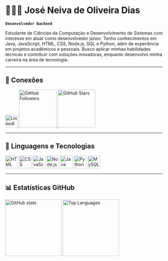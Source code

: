 # 👨🏻‍💻 José Neiva de Oliveira Dias

**`Desenvolvedor Backend`**

Estudante de Ciências da Computação e Desenvolvimento de Sistemas com interesse em atuar como desenvolvedor júnior. Tenho conhecimentos em Java, JavaScript, HTML, CSS, Node.js, SQL e Python, além de experiência em projetos acadêmicos e pessoais. Busco aplicar minhas habilidades técnicas e contribuir com soluções inovadoras, enquanto desenvolvo minha carreira na área de tecnologia.

---

## 🔗 Conexões

<a href="https://www.linkedin.com/in/jos%C3%A9neiva/" target="_blank">
  <img src="https://cdn-icons-png.flaticon.com/512/174/174857.png" alt="LinkedIn" width="40"/>
</a>
<a href="https://github.com/Joseneiva?tab=followers" target="_blank">
  <img src="https://custom-icon-badges.demolab.com/github/followers/Joseneiva?color=236ad3&labelColor=1155ba&style=for-the-badge&logo=person-add&label=Follow&logoColor=white" alt="GitHub Followers" width="120"/>
</a>
<a href="https://github.com/Joseneiva?tab=repositories&sort=stargazers" target="_blank">
  <img src="https://custom-icon-badges.demolab.com/github/stars/Joseneiva?color=55960c&style=for-the-badge&labelColor=488207&logo=star" alt="GitHub Stars" width="120"/>
</a>

---

## 🤖 Linguagens e Tecnologias

<img src="https://cdn.jsdelivr.net/gh/devicons/devicon@latest/icons/html5/html5-original.svg" alt="HTML" width="40"/>
<img src="https://cdn.jsdelivr.net/gh/devicons/devicon@latest/icons/css3/css3-original.svg" alt="CSS" width="40"/>
<img src="https://cdn.jsdelivr.net/gh/devicons/devicon@latest/icons/javascript/javascript-original.svg" alt="JavaScript" width="40"/>
<img src="https://cdn.jsdelivr.net/gh/devicons/devicon@latest/icons/nodejs/nodejs-original.svg" alt="Node.js" width="40"/>
<img src="https://cdn.jsdelivr.net/gh/devicons/devicon@latest/icons/java/java-original.svg" alt="Java" width="40"/>
<img src="https://cdn.jsdelivr.net/gh/devicons/devicon@latest/icons/python/python-original.svg" alt="Python" width="40"/>
<img src="https://cdn.jsdelivr.net/gh/devicons/devicon@latest/icons/mysql/mysql-original.svg" alt="MySQL" width="40"/>

---

## 📊 Estatísticas GitHub

<img src="https://github-readme-stats.vercel.app/api?username=Joseneiva&show_icons=true&theme=tokyonight&include_all_commits=true" alt="GitHub stats" height="180"/>
<img src="https://github-readme-stats.vercel.app/api/top-langs/?username=Joseneiva&theme=tokyonight&layout=compact&custom_title=Tecnologias&langs_count=9" alt="Top Languages" height="180"/>
